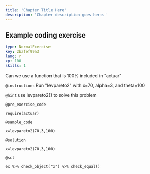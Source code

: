 ```yaml
---
title: 'Chapter Title Here'
description: 'Chapter description goes here.'
---
```


## Example coding exercise

```yaml
type: NormalExercise
key: 2bafef99a3
lang: r
xp: 100
skills: 1
```

Can we use a function that is 100% included in "actuar"

`@instructions`
Run "levpareto2" with x=70, alpha=3, and theta=100

`@hint`
use levpareto2() to solve this problem

`@pre_exercise_code`
```{r}
require(actuar)
```

`@sample_code`
```{r}
x=levpareto2(70,3,100)
```

`@solution`
```{r}
x=levpareto2(70,3,100)
```

`@sct`
```{r}
ex %>% check_object("x") %>% check_equal()
```
